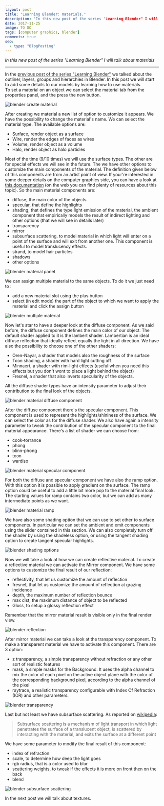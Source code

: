 ```yaml
---
layout: post
title: "Learning Blender: materials."
description: "In this new post of the series "Learning Blender" I will talk about materials."
date: 2017-11-25
image: TO DO
tags: [computer graphics, blender]
comments: true
seo:
  - type: "BlogPosting"
---
```


*In this new post of the series "Learning Blender" I will talk about materials*

---

In the [previous post of the series "Learning Blender"](TODO) we talked about the outliner, layers, groups and 
hierarchies in Blender. In this post we will start to add some details to our models by learning how to use materials.  
To set a material on an object we can select the material tab from the properties panel, and the press the new button.

![blender create material](/assets/images/posts/blender-create-material.jpg "blender create material")

After creating we material a new list of option to customize it appears. We have the possibility to change the 
material's name. We can select the material type. The available options are: 

* Surface, render object as a surface
* Wire, render the edges of faces as wires
* Volume, render object as a volume
* Halo, render object as halo particles

Most of the time (9/10 times) we will use the surface types. The other are for special effects we will see in the 
future. The we have other options to customize the main components of the material. The definition given below of this 
components are from an artist point of view. If your're interested in some deeper details on the computer graphics 
side, you can have a look at [this documentation](http://graphics.cs.cmu.edu/nsp/course/15-462/Spring04/slides/07-lighting.pdf "Lighting computer graphics")
(on the web you can find plenty of resources about this topic). So the main material components are:

* diffuse, the main color of the objects 
* specular, that define the highlights
* shading, that defines the type light emission of the material, the ambient component that empirically models the 
result of indirect lighting and other options (that we will see in details later)
* transparency
* mirror
* subsurface scattering, to model material in which light will enter on a point of the surface and will exit from 
another one. This component is useful to model translucency effects.
* strand, to model hair particles
* shadows
* other options

![blender material panel](/assets/images/posts/blender-material-panel.jpg "blender material panel")

We can assign multiple material to the same objects. To do it we just need to :

* add a new material slot using the plus button
* select (in edit mode) the part of the object to which we want to apply the material and click the assign button 

![blender multiple material](/assets/images/posts/blender-multiple-material.jpg "blender multiple material")

Now let's star to have a deeper look at the diffuse component. As we said before, the diffuse component defines the 
main color of our object. The default shader applied to it is the lambert shader. Lambertian is an ideal diffuse 
reflection that ideally reflect equally the light in all direction. We have also the possibility to choose one of the
 other shaders:
 
 * Oren-Nayar, a shader that models also the roughness of the surface
 * Toon shading, a shader with hard light cutting off 
 * Minnaert, a shader with rim-light effects (useful when you need this effects but you don't wont to place a
  light behind the object)
 * Fresnel, a shader that also inverts specularity of the objects.
 
 All the diffuse shader types have an intensity parameter to adjust their contribution to the final look of the objects.

![blender material diffuse component](/assets/images/posts/blender-material-diffuse-component.jpg "blender material diffuse component")

After the diffuse component there's the specular component. This component is used to represent the 
highlights/shininess of the surface. We can select the color as for the diffuse shader. We also have again a 
intensity parameter to tweak the contribution of the specular component to the final material appearance. There's a 
list of shader we can choose from:

* cook-torrance
* phong
* blinn-phong
* toon
* wardiso

![blender material specular component](/assets/images/posts/blender-material-specular-component.jpg "blender material specular component")

For both the diffuse and specular component we have also the ramp option. With this option it is possible to apply 
gradient on the surface. The ramp option could be useful to add a little bit more pop to the material final look. 
The starting values for ramp contains two color, but we can add as many intermediate points as we want.

![blender material ramp](/assets/images/posts/blender-material-ramp.jpg "blender material ramp")

We have also some shading option that we can use to set other to surface components. In particular we can set the 
ambient and emit components using the slider contained in this section. We can also completely turn off the shader by
 using the shadeless option, or using the tangent shading option to create tangent specular highlights. 

![blender shading options](/assets/images/posts/blender-shading-options.jpg "blender shading options")
 
Now we will take a look at how we can create reflective material. To create a reflective material we can activate the
 Mirror component. We have some options to customize the final result of our reflection: 
 
* reflectivity, that let us customize the amount of reflection
* fresnel, that let us customize the amount of reflection at grazing incidence
* depth, the maximum number of reflection bounce
* max dist, the maximum distance of object to be reflected
* Gloss, to setup a glossy reflection effect

Remember that the mirror material result is visible only in the final render view. 
 
![blender reflection](/assets/images/posts/blender-reflection.jpg "blender reflection")

After mirror material we can take a look at the transparency component. To make a transparent material we have to 
activate this component. There are 3 option:

* z transparency, a simple transparency without refraction or any other sort of realistic features
* mask, a simple masks for the Background. It uses the alpha channel to mix the color of each pixel on the active 
object plane with the color of the corresponding background pixel, according to the alpha channel of the pixel
* raytrace, a realistic transparency configurable with Index Of Refraction (IOR) and other parameters.

![blender transparency](/assets/images/posts/blender-transparency.jpg "blender transparency")

Last but not least we have subsurface scattering. As reported on [wikipedia](https://en.wikipedia.org/wiki/Subsurface_scattering "Subsurface scattering"):

> Subsurface scattering is a mechanism of light transport in which light penetrates the surface of a translucent object,
 is scattered by interacting with the material, and exits the surface at a different point

We have some parameter to modify the final result of this component:

* index of refraction
* scale, to determine how deep the light goes
* rgb radius, that is a color used to blur 
* scattering weights, to tweak if the effects it is more on front then on the back
* blend

![blender subsurface scattering](/assets/images/posts/blender-subsurface-scattering.jpg "blender subsurface scattering")
 
In the next post we will talk about textures.